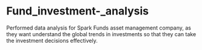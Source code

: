 # Fund_investment-_analysis
Performed data analysis for Spark Funds asset management company, as they want understand the global trends in investments so that they can take the investment decisions effectively. 
